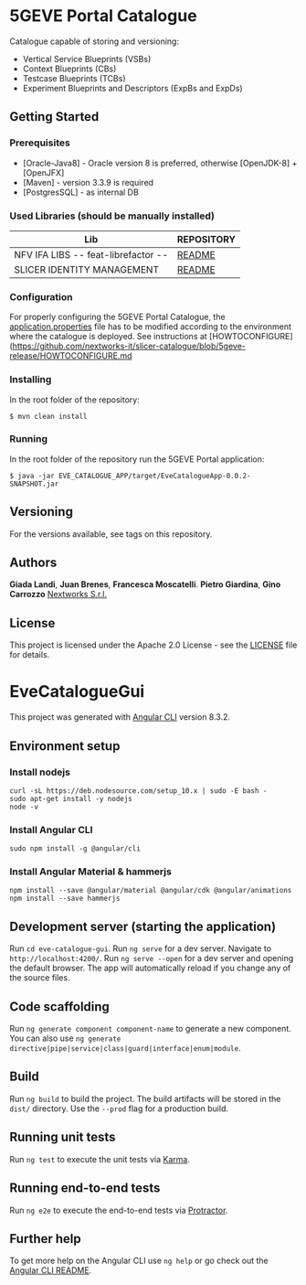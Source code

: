 # 5GEVE Portal Catalogue 

Catalogue capable of storing and  versioning:

- Vertical Service Blueprints (VSBs)
- Context Blueprints (CBs)
- Testcase Blueprints (TCBs)
- Experiment Blueprints and Descriptors (ExpBs and ExpDs)

## Getting Started

### Prerequisites

* [Oracle-Java8] - Oracle version 8 is preferred, otherwise [OpenJDK-8] + [OpenJFX]
* [Maven] - version 3.3.9 is required
* [PostgresSQL] - as internal DB 


### Used Libraries (should be manually installed)

| Lib | REPOSITORY |
| ------ | ------ |
| NFV IFA LIBS -- feat-librefactor -- | [README](https://github.com/nextworks-it/nfv-ifa-libs/tree/feat-librefactor) |
| SLICER IDENTITY MANAGEMENT | [README](https://github.com/nextworks-it/slicer-identity-mgmt) |


### Configuration
For properly configuring the 5GEVE Portal Catalogue, the [application.properties](https://github.com/nextworks-it/slicer-catalogue/blob/5geve-release/EVE_CATALOGUE_APP/src/main/resources/application.properties) file has to be modified according to the environment where the catalogue is deployed. See instructions at [HOWTOCONFIGURE](https://github.com/nextworks-it/slicer-catalogue/blob/5geve-release/HOWTOCONFIGURE.md

### Installing
In the root folder of the repository:
```
$ mvn clean install 
```

### Running

In the root folder of the repository run the 5GEVE Portal application:

```
$ java -jar EVE_CATALOGUE_APP/target/EveCatalogueApp-0.0.2-SNAPSHOT.jar
```

## Versioning

For the versions available, see tags on this repository. 

## Authors

**Giada Landi**, **Juan Brenes**, **Francesca Moscatelli**. **Pietro Giardina**, **Gino Carrozzo**   [Nextworks S.r.l.](http://www.nextworks.it)

## License

This project is licensed under the Apache 2.0 License - see the [LICENSE](LICENSE) file for details.


# EveCatalogueGui

This project was generated with [Angular CLI](https://github.com/angular/angular-cli) version 8.3.2.

## Environment setup

### Install nodejs

```
curl -sL https://deb.nodesource.com/setup_10.x | sudo -E bash -
sudo apt-get install -y nodejs
node -v

```

### Install Angular CLI

```
sudo npm install -g @angular/cli
```

### Install Angular Material & hammerjs

```
npm install --save @angular/material @angular/cdk @angular/animations
npm install --save hammerjs
```

## Development server (starting the application)

Run `cd eve-catalogue-gui`.
Run `ng serve` for a dev server. Navigate to `http://localhost:4200/`.
Run `ng serve --open` for a dev server and opening the default browser.
The app will automatically reload if you change any of the source files.

## Code scaffolding

Run `ng generate component component-name` to generate a new component. You can also use `ng generate directive|pipe|service|class|guard|interface|enum|module`.

## Build

Run `ng build` to build the project. The build artifacts will be stored in the `dist/` directory. Use the `--prod` flag for a production build.

## Running unit tests

Run `ng test` to execute the unit tests via [Karma](https://karma-runner.github.io).

## Running end-to-end tests

Run `ng e2e` to execute the end-to-end tests via [Protractor](http://www.protractortest.org/).

## Further help

To get more help on the Angular CLI use `ng help` or go check out the [Angular CLI README](https://github.com/angular/angular-cli/blob/master/README.md).
